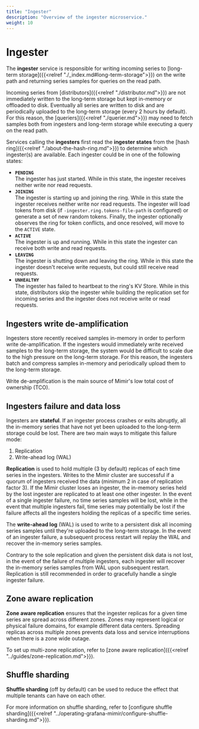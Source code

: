 ```yaml
---
title: "Ingester"
description: "Overview of the ingester microservice."
weight: 10
---
```


# Ingester

The **ingester** service is responsible for writing incoming series to [long-term storage]({{<relref "./_index.md#long-term-storage">}}) on the write path and returning series samples for queries on the read path.

Incoming series from [distributors]({{<relref "./distributor.md">}}) are not immediately written to the long-term storage but kept in-memory or offloaded to disk. Eventually all series are written to disk and are periodically uploaded to the long-term storage (every 2 hours by default). For this reason, the [queriers]({{<relref "./querier.md">}}) may need to fetch samples both from ingesters and long-term storage while executing a query on the read path.

Services calling the **ingesters** first read the **ingester states** from the [hash ring]({{<relref "./about-the-hash-ring.md">}}) to determine which ingester(s) are available. Each ingester could be in one of the following states:

- **`PENDING`**<br />
  The ingester has just started. While in this state, the ingester receives neither write nor read requests.
- **`JOINING`**<br />
  The ingester is starting up and joining the ring. While in this state the ingester receives neither write nor read requests. The ingester will load tokens from disk (if `-ingester.ring.tokens-file-path` is configured) or generate a set of new random tokens. Finally, the ingester optionally observes the ring for token conflicts, and once resolved, will move to the `ACTIVE` state.
- **`ACTIVE`**<br />
  The ingester is up and running. While in this state the ingester can receive both write and read requests.
- **`LEAVING`**<br />
  The ingester is shutting down and leaving the ring. While in this state the ingester doesn't receive write requests, but could still receive read requests.
- **`UNHEALTHY`**<br />
  The ingester has failed to heartbeat to the ring's KV Store. While in this state, distributors skip the ingester while building the replication set for incoming series and the ingester does not receive write or read requests.

## Ingesters write de-amplification

Ingesters store recently received samples in-memory in order to perform write de-amplification. If the ingesters would immediately write received samples to the long-term storage, the system would be difficult to scale due to the high pressure on the long-term storage. For this reason, the ingesters batch and compress samples in-memory and periodically upload them to the long-term storage.

Write de-amplification is the main source of Mimir's low total cost of ownership (TCO).

## Ingesters failure and data loss

Ingesters are **stateful**. If an ingester process crashes or exits abruptly, all the in-memory series that have not yet been uploaded to the long-term storage could be lost. There are two main ways to mitigate this failure mode:

1. Replication
2. Write-ahead log (WAL)

**Replication** is used to hold multiple (3 by default) replicas of each time series in the ingesters. Writes to the Mimir cluster are successful if a quorum of ingesters received the data (minimum 2 in case of replication factor 3). If the Mimir cluster loses an ingester, the in-memory series held by the lost ingester are replicated to at least one other ingester. In the event of a single ingester failure, no time series samples will be lost, while in the event that multiple ingesters fail, time series may potentially be lost if the failure affects all the ingesters holding the replicas of a specific time series.

The **write-ahead log** (WAL) is used to write to a persistent disk all incoming series samples until they're uploaded to the long-term storage. In the event of an ingester failure, a subsequent process restart will replay the WAL and recover the in-memory series samples.

Contrary to the sole replication and given the persistent disk data is not lost, in the event of the failure of multiple ingesters, each ingester will recover the in-memory series samples from WAL upon subsequent restart. Replication is still recommended in order to gracefully handle a single ingester failure.

## Zone aware replication

**Zone aware replication** ensures that the ingester replicas for a given time series are spread across different zones.
Zones may represent logical or physical failure domains, for example different data centers.
Spreading replicas across multiple zones prevents data loss and service interruptions when there is a zone wide outage.

To set up multi-zone replication, refer to [zone aware replication]({{<relref "../guides/zone-replication.md">}}).

## Shuffle sharding

**Shuffle sharding** (off by default) can be used to reduce the effect that multiple tenants can have on each other.

For more information on shuffle sharding, refer to [configure shuffle sharding]({{<relref "../operating-grafana-mimir/configure-shuffle-sharding.md">}}).

